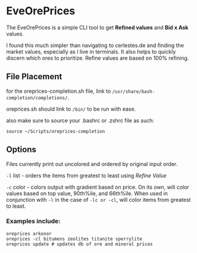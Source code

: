 # EveOrePrices
The EveOrePrices is a simple CLI tool to get **Refined values** and **Bid x Ask** values.

I found this much simpler than navigating to cerlestes.de and finding the market values, especially as I live in terminals. It also helps to quickly discern which ores to prioritize. Refine values are based on 100% refining.


## File Placement

for the oreprices-completion.sh file, link to `/usr/share/bash-completion/completions/`. 

oreprices.sh should link to `/bin/` to be run with ease.

also make sure to source your .bashrc or .zshrc file as such:

`source ~/Scripts/oreprices-completion`


## Options
Files currently print out uncolored and ordered by original input order.

`-l` list - orders the items from greatest to least using _Refine Value_

`-c` color - colors output with gradient based on price. On its own, will color values based on top value, 90th%ile, and 66th%ile. When used in conjunction with `-l` in the case of `-lc or -cl`, will color items from greatest to least.


### Examples include:
```
oreprices arkonor
oreprices -cl bitumens zeolites titanite sperrylite
oreprices update # updates db of ore and mineral prices
```
